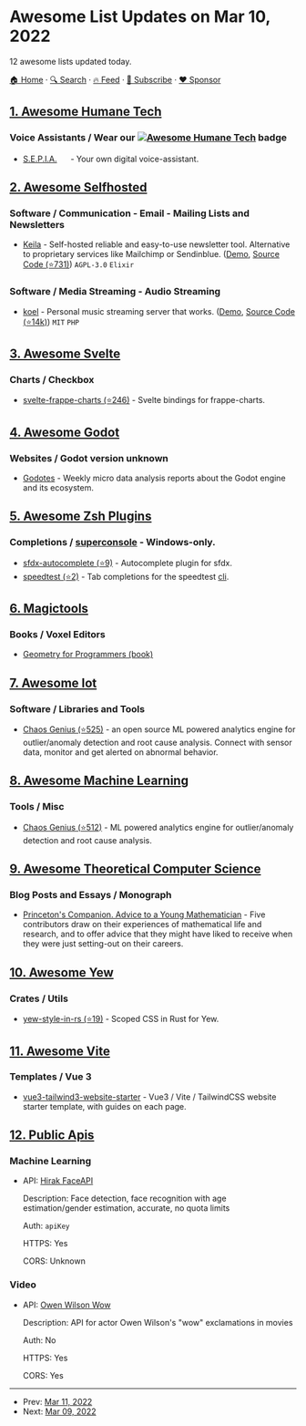 # Awesome List Updates on Mar 10, 2022

12 awesome lists updated today.

[🏠 Home](/README.md) · [🔍 Search](https://www.trackawesomelist.com/search/) · [🔥 Feed](https://www.trackawesomelist.com/rss.xml) · [📮 Subscribe](https://trackawesomelist.us17.list-manage.com/subscribe?u=d2f0117aa829c83a63ec63c2f&id=36a103854c) · [❤️  Sponsor](https://github.com/sponsors/theowenyoung)



## [1. Awesome Humane Tech](/content/humanetech-community/awesome-humane-tech/README.md)

### Voice Assistants / Wear our   [![Awesome Humane Tech](https://raw.githubusercontent.com/humanetech-community/awesome-humane-tech/main/humane-tech-badge.svg?sanitize=true)](https://github.com/humanetech-community/awesome-humane-tech)   badge

*   [S.E.P.I.A.](https://sepia-framework.github.io/) [<img src="https://raw.githubusercontent.com/humanetech-community/awesome-humane-tech/main/logo/github.svg?sanitize=true" width="16"/>](https://github.com/SEPIA-Framework) - Your own digital voice-assistant.

## [2. Awesome Selfhosted](/content/awesome-selfhosted/awesome-selfhosted/README.md)

### Software / Communication - Email - Mailing Lists and Newsletters

*   [Keila](https://www.keila.io) - Self-hosted reliable and easy-to-use newsletter tool. Alternative to proprietary services like Mailchimp or Sendinblue. ([Demo](https://app.keila.io), [Source Code (⭐731)](https://github.com/pentacent/keila)) `AGPL-3.0` `Elixir`

### Software / Media Streaming - Audio Streaming

*   [koel](https://koel.dev/) - Personal music streaming server that works. ([Demo](https://demo.koel.dev/), [Source Code (⭐14k)](https://github.com/koel/koel)) `MIT` `PHP`

## [3. Awesome Svelte](/content/TheComputerM/awesome-svelte/README.md)

### Charts / Checkbox

*   [svelte-frappe-charts (⭐246)](https://github.com/himynameisdave/svelte-frappe-charts) - Svelte bindings for frappe-charts.

## [4. Awesome Godot](/content/godotengine/awesome-godot/README.md)

### Websites / Godot version unknown

*   [Godotes](https://godotes.com/) - Weekly micro data analysis reports about the Godot engine and its ecosystem.

## [5. Awesome Zsh Plugins](/content/unixorn/awesome-zsh-plugins/README.md)

### Completions / [superconsole](https://github.com/alexchmykhalo/superconsole)   \- Windows-only.

*   [sfdx-autocomplete (⭐9)](https://github.com/jayree/sfdx-autocomplete-plugin) - Autocomplete plugin for sfdx.
*   [speedtest (⭐2)](https://github.com/Yash-Singh1/zsh-plugin-speedtest) - Tab completions for the speedtest [cli](https://www.speedtest.net/insights/blog/introducing-speedtest-cli/).

## [6. Magictools](/content/ellisonleao/magictools/README.md)

### Books / Voxel Editors

*   [Geometry for Programmers (book)](https://www.manning.com/books/geometry-for-programmers)

## [7. Awesome Iot](/content/HQarroum/awesome-iot/README.md)

### Software / Libraries and Tools

*   [Chaos Genius (⭐525)](https://github.com/chaos-genius/chaos_genius) - an open source ML powered analytics engine for outlier/anomaly detection and root cause analysis. Connect with sensor data, monitor and get alerted on abnormal behavior.

## [8. Awesome Machine Learning](/content/josephmisiti/awesome-machine-learning/README.md)

### Tools / Misc

*   [Chaos Genius (⭐512)](https://github.com/chaos-genius/chaos_genius/) - ML powered analytics engine for outlier/anomaly detection and root cause analysis.

## [9. Awesome Theoretical Computer Science](/content/mostafatouny/awesome-theoretical-computer-science/README.md)

### Blog Posts and Essays / Monograph

*   [Princeton's Companion. Advice to a Young Mathematician](http://assets.press.princeton.edu/chapters/gowers/gowers_VIII_6.pdf) - Five contributors draw on their experiences of mathematical life and research, and to offer advice that they might have liked to receive when they were just setting-out on their careers.

## [10. Awesome Yew](/content/jetli/awesome-yew/README.md)

### Crates / Utils

*   [yew-style-in-rs (⭐19)](https://github.com/MatchaChoco010/yew-style-in-rs) - Scoped CSS in Rust for Yew.

## [11. Awesome Vite](/content/vitejs/awesome-vite/README.md)

### Templates / Vue 3

*   [vue3-tailwind3-website-starter](https://github.com/feitian124/vue3-tailwind3-website-starter.git) - Vue3 / Vite / TailwindCSS website starter template, with guides on each page.

## [12. Public Apis](/content/public-apis/public-apis/README.md)

### Machine Learning

- API: [Hirak FaceAPI](https://faceapi.hirak.site/)

  Description: Face detection, face recognition with age estimation/gender estimation, accurate, no quota limits

  Auth: `apiKey`

  HTTPS: Yes

  CORS: Unknown



### Video

- API: [Owen Wilson Wow](https://owen-wilson-wow-api.herokuapp.com)

  Description: API for actor Owen Wilson's "wow" exclamations in movies

  Auth: No

  HTTPS: Yes

  CORS: Yes



---

- Prev: [Mar 11, 2022](/content/2022/03/11/README.md)
- Next: [Mar 09, 2022](/content/2022/03/09/README.md)